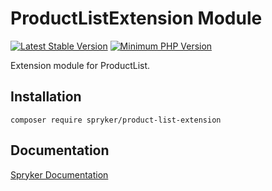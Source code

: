 # ProductListExtension Module
[![Latest Stable Version](https://poser.pugx.org/spryker/product-list-extension/v/stable.svg)](https://packagist.org/packages/spryker/product-list-extension)
[![Minimum PHP Version](https://img.shields.io/badge/php-%3E%3D%208.0-8892BF.svg)](https://php.net/)

Extension module for ProductList.

## Installation

```
composer require spryker/product-list-extension
```

## Documentation

[Spryker Documentation](https://docs.spryker.com)
